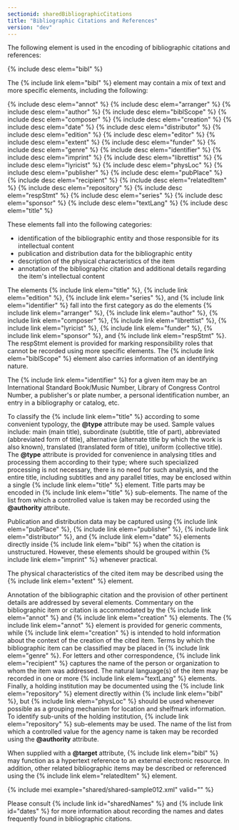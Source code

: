 ```yaml
---
sectionid: sharedBibliographicCitations
title: "Bibliographic Citations and References"
version: "dev"
---
```


The following element is used in the encoding of bibliographic citations and references:

{% include desc elem="bibl" %}

The {% include link elem="bibl" %} element may contain a mix of text and more specific elements, including the following:

{% include desc elem="annot" %}
{% include desc elem="arranger" %}
{% include desc elem="author" %}
{% include desc elem="biblScope" %}
{% include desc elem="composer" %}
{% include desc elem="creation" %}
{% include desc elem="date" %}
{% include desc elem="distributor" %}
{% include desc elem="edition" %}
{% include desc elem="editor" %}
{% include desc elem="extent" %}
{% include desc elem="funder" %}
{% include desc elem="genre" %}
{% include desc elem="identifier" %}
{% include desc elem="imprint" %}
{% include desc elem="librettist" %}
{% include desc elem="lyricist" %}
{% include desc elem="physLoc" %}
{% include desc elem="publisher" %}
{% include desc elem="pubPlace" %}
{% include desc elem="recipient" %}
{% include desc elem="relatedItem" %}
{% include desc elem="repository" %}
{% include desc elem="respStmt" %}
{% include desc elem="series" %}
{% include desc elem="sponsor" %}
{% include desc elem="textLang" %}
{% include desc elem="title" %}

These elements fall into the following categories:
- identification of the bibliographic entity and those responsible for its intellectual content
- publication and distribution data for the bibliographic entity
- description of the physical characteristics of the item
- annotation of the bibliographic citation and additional details regarding the item's intellectual content

The elements {% include link elem="title" %}, {% include link elem="edition" %}, {% include link elem="series" %}, and {% include link elem="identifier" %} fall into the first category as do the elements {% include link elem="arranger" %}, {% include link elem="author" %}, {% include link elem="composer" %}, {% include link elem="librettist" %}, {% include link elem="lyricist" %}, {% include link elem="funder" %}, {% include link elem="sponsor" %}, and {% include link elem="respStmt" %}. The respStmt element is provided for marking responsibility roles that cannot be recorded using more specific elements. The {% include link elem="biblScope" %} element also carries information of an identifying nature.

The {% include link elem="identifier" %} for a given item may be an International Standard Book/Music Number, Library of Congress Control Number, a publisher's or plate number, a personal identification number, an entry in a bibliography or catalog, etc.

To classify the {% include link elem="title" %} according to some convenient typology, the **@type** attribute may be used. Sample values include: main (main title), subordinate (subtitle, title of part), abbreviated (abbreviated form of title), alternative (alternate title by which the work is also known), translated (translated form of title), uniform (collective title). The **@type** attribute is provided for convenience in analysing titles and processing them according to their type; where such specialized processing is not necessary, there is no need for such analysis, and the entire title, including subtitles and any parallel titles, may be enclosed within a single {% include link elem="title" %} element. Title parts may be encoded in {% include link elem="title" %} sub-elements. The name of the list from which a controlled value is taken may be recorded using the **@authority** attribute.

Publication and distribution data may be captured using {% include link elem="pubPlace" %}, {% include link elem="publisher" %}, {% include link elem="distributor" %}, and {% include link elem="date" %} elements directly inside {% include link elem="bibl" %} when the citation is unstructured. However, these elements should be grouped within {% include link elem="imprint" %} whenever practical.

The physical characteristics of the cited item may be described using the {% include link elem="extent" %} element.

Annotation of the bibliographic citation and the provision of other pertinent details are addressed by several elements. Commentary on the bibliographic item or citation is accommodated by the {% include link elem="annot" %} and {% include link elem="creation" %} elements. The {% include link elem="annot" %} element is provided for generic comments, while {% include link elem="creation" %} is intended to hold information about the context of the creation of the cited item. Terms by which the bibliographic item can be classified may be placed in {% include link elem="genre" %}. For letters and other correspondence, {% include link elem="recipient" %} captures the name of the person or organization to whom the item was addressed. The natural language(s) of the item may be recorded in one or more {% include link elem="textLang" %} elements. Finally, a holding institution may be documented using the {% include link elem="repository" %} element directly within {% include link elem="bibl" %}, but {% include link elem="physLoc" %} should be used whenever possible as a grouping mechanism for location and shelfmark information. To identify sub-units of the holding institution, {% include link elem="repository" %} sub-elements may be used. The name of the list from which a controlled value for the agency name is taken may be recorded using the **@authority** attribute.

When supplied with a **@target** attribute, {% include link elem="bibl" %} may function as a hypertext reference to an external electronic resource. In addition, other related bibliographic items may be described or referenced using the {% include link elem="relatedItem" %} element.

{% include mei example="shared/shared-sample012.xml" valid="" %}

Please consult {% include link id="sharedNames" %} and {% include link id="dates" %} for more information about recording the names and dates frequently found in bibliographic citations.
